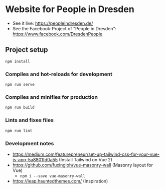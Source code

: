 # Website for People in Dresden

- See it live: https://peopleindresden.de/
- See the Facebook-Project of "People in Dresden": https://www.facebook.com/DresdenPeople

## Project setup
```
npm install
```

### Compiles and hot-reloads for development
```
npm run serve
```

### Compiles and minifies for production
```
npm run build
```

### Lints and fixes files
```
npm run lint
```

### Development notes

- https://medium.com/featurepreneur/set-up-tailwind-css-for-your-vue-js-app-5a8801fd0a55 (Install Tailwind on Vue 2)
- https://github.com/fuxingloh/vue-masonry-wall (Masonry layout for Vue)
  - `npm i --save vue-masonry-wall`
- https://leap.hauntedthemes.com/ (Inspiration)
